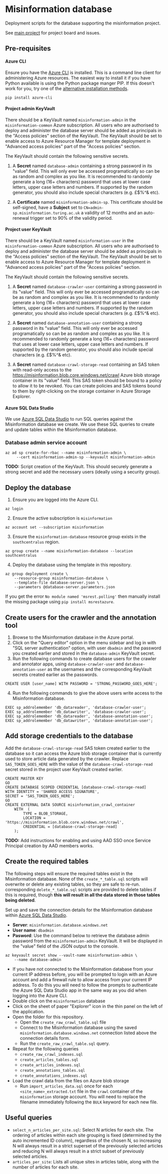 # Misinformation database

Deployment scripts for the database supporting the misinformation project.

See [main project](https://github.com/alan-turing-institute/misinformation) for
project board and issues.

## Pre-requisites
#### Azure CLI
Ensure you have the [Azure CLI](https://docs.microsoft.com/en-us/cli/azure/) is
installed. This is a command line client for administering Azure resources. The
easiest way to install it if you have Python available is using the Python
package manger PIP. If this doesn't work for you, try one of the [alternative
installation methods](https://docs.microsoft.com/en-us/cli/azure/install-azure-cli).
```
pip install azure-cli
```

#### Project admin KeyVault
There should be a KeyVault named `misinformation-admin` in the
`misinformation-common` Azure subscription. All users who are authorised to
deploy and administer the database server should be added as principals in the
"Access policies" section of the KeyVault. The KeyVault should be set to enable
access to Azure Resource Manager for template deployment in "Advanced access
policies" part of the "Access policies" section.

The KeyVault should contain the following sensitive secrets.

1. A **Secret** named `database-admin` containing a strong password in its
"value" field. This will only ever be accessed programatically so can be as
random and complex as you like. It is recommended to randomly generate a long
(16+ characters) password that uses at lower case letters, upper case letters
and numbers. If supported by the random generator, you should also include
special characters (e.g. £$%^& etc).

2. A **Certificate** named `misinformation-admin-sp`. This certificate should be
self-signed, have a **Subject** set to `CN=admin-sp.misinformation.turing.ac.uk`
a validity of 12 months and an auto-renewal trigger set to 90% of the validity
period.

#### Project user KeyVault
There should be a KeyVault named `misinformation-user` in the
`misinformation-common` Azure subscription. All users who are authorised to
deploy and administer the database server should be added as principals in the
"Access policies" section of the KeyVault. The KeyVault should be set to enable
access to Azure Resource Manager for template deployment in "Advanced access
policies" part of the "Access policies" section.

The KeyVault should contain the following sensitive secrets.

1. A **Secret** named `database-crawler-user` containing a strong password in
its "value" field. This will only ever be accessed programatically so can be as
random and complex as you like. It is recommended to randomly generate a long
(16+ characters) password that uses at lower case letters, upper case letters
and numbers. If supported by the random generator, you should also include
special characters (e.g. £$%^& etc).

2. A **Secret** named `database-annotation-user` containing a strong password in
its "value" field. This will only ever be accessed programatically so can be as
random and complex as you like. It is recommended to randomly generate a long
(16+ characters) password that uses at lower case letters, upper case letters
and numbers. If supported by the random generator, you should also include
special characters (e.g. £$%^& etc).

3. A **Secret** named `database-crawl-storage-read` containing an SAS token with
read-only access to the https://misinformation.blob.core.windows.net/crawl
Azure blob storage container in its "value" field. This SAS token should be
bound to a policy to allow it to be revoked. You can create policies and
SAS tokens bound to them by right-clicking on the storage container in Azure
Storage Explorer.

#### Azure SQL Data Studio
We use [Azure SQL Data Studio](https://docs.microsoft.com/en-gb/sql/azure-data-studio/download)
to run SQL queries against the Misinformation database we create. We use these SQL
queries to create and update tables within the Misinformation database.

### Database admin service account

```
az ad sp create-for-rbac --name misinformation-admin \
     --cert misinformation-admin-sp --keyvault misinformation-admin
```

**TODO:** Script creation of the KeyVault. This should securely generate a
strong secret and add the necessary users (ideally using a security group).

## Deploy the database
1. Ensure you are logged into the Azure CLI.
```
az login
```
2. Ensure the active subscription is `misinformation`
```
az account set --subscription misinformation
```
3. Ensure the `misinformation-database` resource group exists in the
`southcentralus` region.
```
az group create --name misinformation-database --location southcentralus
```
4. Deploy the database using the template in this repository.
```
az group deployment create \
    --resource-group misinformation-database \
    --template-file database-server.json \
    --parameters @database-server.parameters.json
```
If you get the error `No module named 'msrest.polling'` then manually install
the missing package using `pip install msrestazure`.

## Create users for the crawler and the annotation tool
1. Browse to the Misinformation database in the Azure portal.
2. Click on the "Query editor" option in the menu sidebar and log in with  
"SQL server authentication" option, with user `dbadmin` and the password you
created earlier and stored in the `database-admin` KeyVault secret.
3. Run the following commands to create database users for the crawler and
   annotator apps, using `database-crawler-user` and
   `database-annotation-user` as the usernames and the corresponding
   KeyVault secrets created earlier as the passwords.
```
CREATE USER [user_name] WITH PASSWORD = 'STRONG_PASSWORD_GOES_HERE';
```
4. Run the following commands to give the above users write access to the
   Misinformation database.
```
EXEC sp_addrolemember 'db_datareader', 'database-crawler-user';
EXEC sp_addrolemember 'db_datawriter', 'database-crawler-user';
EXEC sp_addrolemember 'db_datareader', 'database-annotation-user';
EXEC sp_addrolemember 'db_datawriter', 'database-annotation-user';
```

## Add storage credentials to the database
Add the `database-crawl-storage-read` SAS token created earlier to the database
so it can access the Azure blob storage container that is currently used to
store article data generated by the crawler. Replace `SAS_TOKEN_GOES_HERE`
with the value of the `database-crawl-storage-read` secret stored in the
project user KeyVault created earlier.
```
CREATE MASTER KEY
GO
CREATE DATABASE SCOPED CREDENTIAL [database-crawl-storage-read]   
WITH IDENTITY = 'SHARED ACCESS SIGNATURE',
SECRET = 'SAS_TOKEN_GOES_HERE';
GO
CREATE EXTERNAL DATA SOURCE misinformation_crawl_container
    WITH  (
        TYPE = BLOB_STORAGE,
        LOCATION = 'https://misinformation.blob.core.windows.net/crawl',
        CREDENTIAL = [database-crawl-storage-read]  
    );
```

**TODO:** Add instructions for enabling and using AAD SSO once Service Principal
creation by AAD members works.

## Create the required tables
The following steps will ensure the required tables exist in the Misinformation
database. None of the `create_*_table.sql` scripts will overwrite or delete any
existing tables, so they are safe to re-run. corresponding `delete_*_table.sql`
scripts are provided to delete tables if this is required, though **this will
result in all the data stored in those tables being deleted**.

Set up and save the connection details for the Misinformation database within
[Azure SQL Data Studio](https://docs.microsoft.com/en-gb/sql/azure-data-studio/download).

- **Server**: `misinformation.database.windows.net`
- **User name**: `dbadmin`
- **Pasword**: Use the command below to retrieve the database admin password
from the `misinformation-admin` KeyVault. It will be displayed in the "value"
field of the JSON output to the console.
```
az keyvault secret show --vault-name misinformation-admin \
    --name database-admin
```
- If you have not connected to the Misinformation database from your current IP
address before, you will be prompted to login with an Azure account and add a
firewall rule to allow access from your current IP address. To do this you will
need to follow the prompts to authenticate the Azure SQL Data Studio app in the
same way as you did when logging into the Azure CLI.
- Double click on the `misinformation` database
- Click on the sheet of paper "Explorer" icon in the thin panel on the left of
the application.
- Open the folder for this repository.
  - Open the `create_raw_crawl_table.sql` file
  - Connect to the Misinformation database using the saved
`misinformation.database.windows.net` connection listed above the connection
details form.
  - Run the `create_raw_crawl_table.sql` query.
- Repeat for the following queries
  - `create_raw_crawl_indexes.sql`
  - `create_articles_tables.sql`
  - `create_articles_indexes.sql`
  - `create_annotations_tables.sql`
  - `create_annotations_indexes.sql`
- Load the crawl data from the files on Azure blob storage
  - Run `import_articles_data.sql` once for each `<site_name>_extracted.txt`
    file in the `crawl` container of the `misinformation` storage account. You
    will need to replace the filename immediately following the `BULK` keyword
    for each new file.

## Useful queries
- `select_n_articles_per_site.sql`: Select N articles for each site. The
  ordering of articles within each site grouping is fixed (determined by the
    auto incremented ID column), regardless of the chosen N, so increasing N
    will always result in a strict superset of the previously selected articles
    and reducing N will always result in a strict subset of previously selected
    articles.
- `articles_per_site`: Lists all unique sites in articles table, along with the
  number of articles for each site.

